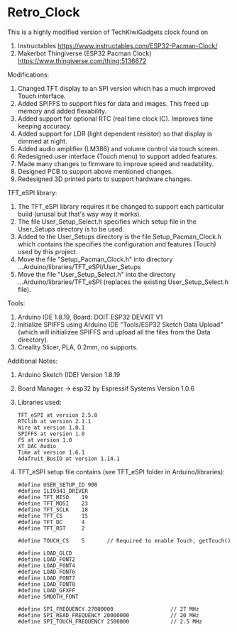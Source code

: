 # Retro_Clock
This is a highly modified version of TechKiwiGadgets clock found on 

1. Instructables     https://www.instructables.com/ESP32-Pacman-Clock/
2. Makerbot Thingiverse (ESP32 Pacman Clock)    https://www.thingiverse.com/thing:5136672

Modifications:
1. Changed TFT display to an SPI version which has a much improved Touch interface.
2. Added SPIFFS to support files for data and images. This freed up memory and added flexability.
3. Added support for optional RTC (real time clock IC). Improves time keeping accuracy.
4. Added support for LDR (light dependent resistor) so that display is dimmed at night.
5. Added audio amplifier (LM386) and volume control via touch screen.
6. Redesigned user interface (Touch menu) to support added features.
7. Made many changes to firmware to improve speed and readability. 
8. Designed PCB to support above mentioned changes.
9. Redesigned 3D printed parts to support hardware changes.

TFT_eSPI library:
1. The TFT_eSPI library requires it be changed to support each particular build (unusal but that's way way it works).
2. The file User_Setup_Select.h specifies which setup file in the User_Setups directory is to be used.
3. Added to the User_Setups directory is the file Setup_Pacman_Clock.h which contains the specifies the configuration and features (Touch) used by this project.
4. Move the file "Setup_Pacman_Clock.h" into directory   ...Arduino/libraries/TFT_eSPI/User_Setups
5. Move the file "User_Setup_Select.h" into the directory    ...Arduino/libraries/TFT_eSPI   (replaces the existing User_Setup_Select.h file). 

Tools:
1. Arduino IDE 1.8.19, Board: DOIT ESP32 DEVKIT V1
2. Initialize SPIFFS using Arduino IDE  "Tools/ESP32 Sketch Data Upload" (which will initializee SPIFFS and upload all the files from the Data directory).
3. Creality Slicer, PLA, 0.2mm, no supports.

Additional Notes:
1. 	Arduino Sketch (IDE) Version 1.8.19
2.	Board Manager -> esp32 by Espressif Systems Version 1.0.6
3.	Libraries used:

		TFT_eSPI at version 2.5.0
		RTClib at version 2.1.1
		Wire at version 1.0.1
		SPIFFS at version 1.0
		FS at version 1.0
		XT_DAC_Audio
		Time at version 1.6.1
		Adafruit_BusIO at version 1.14.1
4.	TFT_eSPI setup file contains (see TFT_eSPI folder in Arduino/libraries):

		#define USER_SETUP_ID 900
		#define ILI9341_DRIVER
		#define TFT_MISO	19
		#define TFT_MOSI	23
		#define TFT_SCLK	18
		#define TFT_CS		15
		#define TFT_DC		4
		#define TFT_RST		2

		#define TOUCH_CS	5		// Required to enable Touch, getTouch()

		#define LOAD_GLCD
		#define LOAD_FONT2
		#define LOAD_FONT4
		#define LOAD FONT6
		#define LOAD_FONT7
		#define LOAD_FONT8
		#define LOAD_GFXFF
		#define SMOOTH_FONT

		#define SPI_FREQUENCY 27000000					// 27 MHz
		#define SPI_READ_FREQUENCY 20000000				// 20 MHz
		#define SPI_TOUCH_FREQUENCY 2500000				// 2.5 MHz
	
